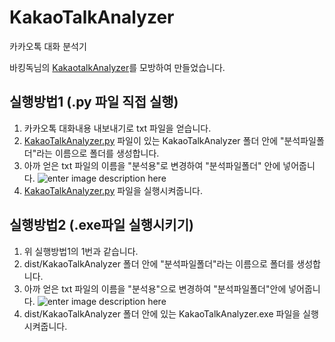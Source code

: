 
# KakaoTalkAnalyzer
카카오톡 대화 분석기

바킹독님의 [KakaotalkAnalyzer](https://github.com/encrypted-def/KakaotalkAnalyzer )를 모방하여 만들었습니다.

## 실행방법1 (.py 파일 직접 실행)

1. 카카오톡 대화내용 내보내기로 txt 파일을 얻습니다.
2. [KakaoTalkAnalyzer.py](https://github.com/happybean4/KakaoTalkAnalyzer/blob/main/KakaoTalkAnalyzer.py "KakaoTalkAnalyzer.py") 파일이 있는 KakaoTalkAnalyzer 폴더 안에 "분석파일폴더"라는 이름으로 폴더를 생성합니다.
3. 아까 얻은 txt 파일의 이름을 "분석용"로 변경하여 "분석파일폴더" 안에 넣어줍니다.
 ![enter image description here](https://ifh.cc/g/Zyq5ka.gif)
4. [KakaoTalkAnalyzer.py](https://github.com/happybean4/KakaoTalkAnalyzer/blob/main/KakaoTalkAnalyzer.py "KakaoTalkAnalyzer.py") 파일을 실행시켜줍니다.
## 실행방법2 (.exe파일 실행시키기)
1. 위 실행방법1의 1번과 같습니다.
2. dist/KakaoTalkAnalyzer 폴더 안에 "분석파일폴더"라는 이름으로 폴더를 생성합니다.
3. 아까 얻은 txt 파일의 이름을 "분석용"으로 변경하여 "분석파일폴더"안에 넣어줍니다.
![enter image description here](https://ifh.cc/g/vRHbaG.gif)
4. dist/KakaoTalkAnalyzer 폴더 안에 있는 KakaoTalkAnalyzer.exe 파일을 실행시켜줍니다.
